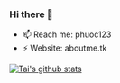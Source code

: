 ### Hi there 👋

- 📫 Reach me: phuoc123
- ⚡ Website: aboutme.tk

[![Tai's github stats](https://github-readme-stats.vercel.app/api?username=thanhtaivtt&count_private=true)](https://github.com/anuraghazra/github-readme-stats)

<!--
**thanhtaivtt/thanhtaivtt** is a ✨ _special_ ✨ repository because its `README.md` (this file) appears on your GitHub profile.

Here are some ideas to get you started:

- 🔭 I’m currently working on ...
- 🌱 I’m currently learning ...
- 👯 I’m looking to collaborate on ...
- 🤔 I’m looking for help with ...
- 💬 Ask me about ...
- 📫 How to reach me: ...
- 😄 Pronouns: ...
- ⚡ Fun fact: ...
-->
